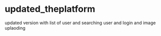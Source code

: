 # updated_theplatform
updated version with list of user and searching user and login and image uplaoding
